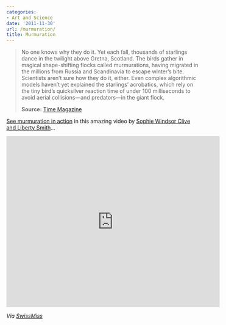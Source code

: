 ```yaml
---
categories:
- Art and Science
date: '2011-11-30'
url: /murmuration/
title: Murmuration
---
```


<blockquote>No one knows why they do it. Yet each fall, thousands of starlings dance in the twilight above Gretna, Scotland. The birds gather in magical shape-shifting flocks called murmurations, having migrated in the millions from Russia and Scandinavia to escape winter’s bite. Scientists aren’t sure how they do it, either. Even complex algorithmic models haven’t yet explained the starlings’ acrobatics, which rely on the tiny bird’s quicksilver reaction time of under 100 milliseconds to avoid aerial collisions—and predators—in the giant flock.

<strong>Source:</strong> <a href="http://lightbox.time.com/2011/11/03/murmurations-spectacular-starlings-signal-winter-is-on-its-way/">Time Magazine</a></blockquote>

<a href="http://vimeo.com/31158841">See murmuration in action</a> in this amazing video by <a href="http://www.islandsandrivers.co.uk/index.html">Sophie Windsor Clive and Liberty Smith</a>...

<div class="fluid-vids"><iframe class="alignc" src="https://player.vimeo.com/video/31158841" width="560" height="448" frameborder="0" webkitAllowFullScreen allowFullScreen></iframe></div>

<em>Via <a href="http://www.swiss-miss.com/2011/11/murmuration.html">SwissMiss</a></em>